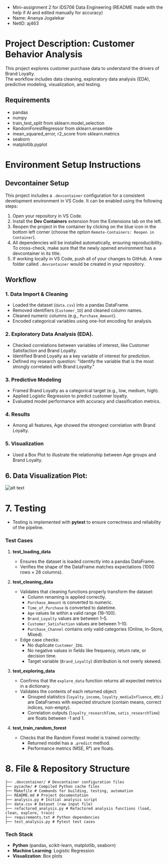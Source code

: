- Mini-assignment 2 for IDS706 Data Engineering (README made with the help if AI and edited manually for accuracy)
- Name: Ananya Jogalekar
- NetID: aj463

# Project Description: Customer Behavior Analysis

This project explores customer purchase data to understand the drivers of Brand Loyalty.  
The workflow includes data cleaning, exploratory data analysis (EDA), predictive modeling, visualization, and testing.

## Requirements
- pandas
- numpy
- train_test_split from sklearn.model_selection
- RandomForestRegressor from sklearn.ensemble
- mean_squared_error, r2_score from sklearn.metrics
- seaborn
- matplotlib.pyplot 

# Environment Setup Instructions
## Devcontainer Setup
This project includes a `.devcontainer` configuration for a consistent development environment in VS Code. It can be enabled using the following steps:
1. Open your repository in VS Code.
2. Install the **Dev Containers** extension from the Extensions tab on the left.
3. Reopen the project in the container by clicking on the blue icon in the bottom left corner (choose the option `Remote-Containers: Reopen in Container`).
4. All dependencies will be installed automatically, ensuring reproducibility. To cross-check, make sure that the newly opened environment has a devcontainer in its title.
5. If working locally in VS Code, push all of your changes to GitHub. A new folder called `.devcontainer` would be created in your repository.

## Workflow

### 1. Data Import & Cleaning
- Loaded the dataset (`data.csv`) into a pandas DataFrame.
- Removed identifiers (`Customer_ID`) and cleaned column names.
- Cleaned numeric columns (e.g., `Purchase_Amount`).
- Encoded categorical variables using one-hot encoding for analysis.

### 2. Exploratory Data Analysis (EDA).
- Checked correlations between variables of interest, like Customer Satisfaction and Brand Loyalty.
- Identified Brand Loyalty as a key variable of interest for prediction.
- Defined my research question: "Identify the variable that is the most strongly correlated with Brand Loyalty."

### 3. Predictive Modeling
- Framed Brand Loyalty as a categorical target (e.g., low, medium, high).
- Applied Logistic Regression to predict customer loyalty.
- Evaluated model performance with accuracy and classification metrics.

### 4. Results
- Among all features, Age showed the strongest correlation with Brand Loyalty.

### 5. Visualization
- Used a Box Plot to illustrate the relationship between Age groups and Brand Loyalty.

## 6. Data Visualization Plot:
![alt text](image.png)

# 7. Testing
- Testing is implemented with **pytest** to ensure correctness and reliability of the pipeline.  

### Test Cases

1. **test_loading_data**
   - Ensures the dataset is loaded correctly into a pandas DataFrame.
   - Verifies the shape of the DataFrame matches expectations (1000 rows × 28 columns).

2. **test_cleaning_data**
   - Validates that cleaning functions properly transform the dataset:
     - Column renaming is applied correctly.
     - `Purchase_Amount` is converted to numeric.
     - `Time_of_Purchase` is converted to datetime.
     - `Age` values lie within a valid range (18–100).
     - `Brand_Loyalty` values are between 1–5.
     - `Customer_Satisfaction` values are between 1–10.
     - `Purchase_Channel` contains only valid categories (Online, In-Store, Mixed).
   - Edge case checks:
     - No duplicate `Customer_ID`s.
     - No negative values in fields like frequency, return rate, or decision time.
     - Target variable (`Brand_Loyalty`) distribution is not overly skewed.

3. **test_exploring_data**
   - Confirms that the `explore_data` function returns all expected metrics in a dictionary.
   - Validates the contents of each returned object:
     - Grouped statistics (`loyalty_income`, `loyalty_mediaInfluence`, etc.) are DataFrames with expected structure (contain means, correct indices, non-empty).
     - Correlation outputs (`loyalty_researchTime`, `satis_researchTime`) are floats between -1 and 1.

4. **test_train_random_forest**
   - Checks that the Random Forest model is trained correctly:
     - Returned model has a `.predict` method.
     - Performance metrics (MSE, R²) are floats.

# 8. File & Repository Structure
```
├── .devcontainer/ # Devcontainer configuration files
├── pycache/ # Compiled Python cache files
├── Makefile # Commands for building, testing, automation
├── README.md # Project documentation
├── analysis.py # Initial analysis script
├── data.csv # Dataset (raw input file)
├── refactored_analysis.py # Refactored analysis functions (load, clean, explore, train)
├── requirements.txt # Python dependencies
├── test_analysis.py # Pytest test cases
```
### Tech Stack
- **Python** (pandas, scikit-learn, matplotlib, seaborn)
- **Machine Learning**: Logistic Regression
- **Visualization**: Box plots
